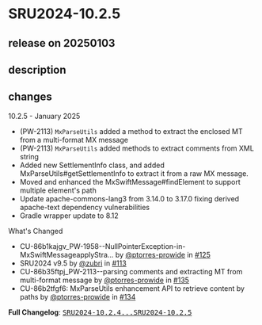 # SRU2024-10.2.5

## release on 20250103

## description

## changes

10.2.5 - January 2025

* (PW-2113) <code>MxParseUtils</code> added a method to extract the enclosed MT from a multi-format MX message
* (PW-2113) <code>MxParseUtils</code> added methods to extract comments from XML string
* Added new SettlementInfo class, and added MxParseUtils#getSettlementInfo to extract it from a raw MX message.
* Moved and enhanced the MxSwiftMessage#findElement to support multiple element's path
* Update apache-commons-lang3 from 3.14.0 to 3.17.0 fixing derived apache-text dependency vulnerabilities
* Gradle wrapper update to 8.12

What's Changed

* CU-86b1kajgv_PW-1958--NullPointerException-in-MxSwiftMessageapplyStra… by <a class="user-mention notranslate" data-hovercard-type="user" data-hovercard-url="/users/ptorres-prowide/hovercard" data-octo-click="hovercard-link-click" data-octo-dimensions="link_type:self" href="https://github.com/ptorres-prowide">@ptorres-prowide</a> in <a class="issue-link js-issue-link" data-error-text="Failed to load title" data-id="2453559692" data-permission-text="Title is private" data-url="https://github.com/prowide/prowide-iso20022/issues/125" data-hovercard-type="pull_request" data-hovercard-url="/prowide/prowide-iso20022/pull/125/hovercard" href="https://github.com/prowide/prowide-iso20022/pull/125">#125</a>
* SRU2024 v9.5 by <a class="user-mention notranslate" data-hovercard-type="user" data-hovercard-url="/users/zubri/hovercard" data-octo-click="hovercard-link-click" data-octo-dimensions="link_type:self" href="https://github.com/zubri">@zubri</a> in <a class="issue-link js-issue-link" data-error-text="Failed to load title" data-id="2266712002" data-permission-text="Title is private" data-url="https://github.com/prowide/prowide-iso20022/issues/113" data-hovercard-type="pull_request" data-hovercard-url="/prowide/prowide-iso20022/pull/113/hovercard" href="https://github.com/prowide/prowide-iso20022/pull/113">#113</a>
* CU-86b35ftpj_PW-2113--parsing comments and extracting MT from multi-format message by <a class="user-mention notranslate" data-hovercard-type="user" data-hovercard-url="/users/ptorres-prowide/hovercard" data-octo-click="hovercard-link-click" data-octo-dimensions="link_type:self" href="https://github.com/ptorres-prowide">@ptorres-prowide</a> in <a class="issue-link js-issue-link" data-error-text="Failed to load title" data-id="2738768199" data-permission-text="Title is private" data-url="https://github.com/prowide/prowide-iso20022/issues/135" data-hovercard-type="pull_request" data-hovercard-url="/prowide/prowide-iso20022/pull/135/hovercard" href="https://github.com/prowide/prowide-iso20022/pull/135">#135</a>
* CU-86b2tfgf6: MxParseUtils enhancement API to retrieve content by paths by <a class="user-mention notranslate" data-hovercard-type="user" data-hovercard-url="/users/ptorres-prowide/hovercard" data-octo-click="hovercard-link-click" data-octo-dimensions="link_type:self" href="https://github.com/ptorres-prowide">@ptorres-prowide</a> in <a class="issue-link js-issue-link" data-error-text="Failed to load title" data-id="2713484867" data-permission-text="Title is private" data-url="https://github.com/prowide/prowide-iso20022/issues/134" data-hovercard-type="pull_request" data-hovercard-url="/prowide/prowide-iso20022/pull/134/hovercard" href="https://github.com/prowide/prowide-iso20022/pull/134">#134</a>

<strong>Full Changelog</strong>: <a class="commit-link" href="https://github.com/prowide/prowide-iso20022/compare/SRU2024-10.2.4...SRU2024-10.2.5"><tt>SRU2024-10.2.4...SRU2024-10.2.5</tt></a>

